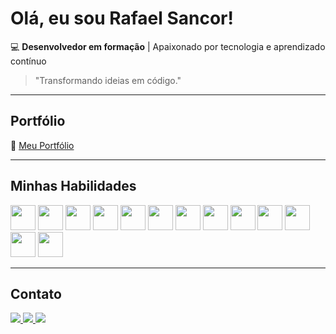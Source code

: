 # Olá, eu sou Rafael Sancor!

💻 **Desenvolvedor em formação** | Apaixonado por tecnologia e aprendizado contínuo  

> "Transformando ideias em código."

---

## Portfólio  

🔗 [Meu Portfólio](https://rafasancor.github.io/Portfolio/)

---

## Minhas Habilidades  

<p align="left">
  <img src="https://skillicons.dev/icons?i=html" height="40">
  <img src="https://skillicons.dev/icons?i=css" height="40">
  <img src="https://skillicons.dev/icons?i=javascript" height="40">
  <img src="https://skillicons.dev/icons?i=c" height="40">
  <img src="https://skillicons.dev/icons?i=c#" height="40">
  <img src="https://skillicons.dev/icons?i=java" height="40">
  <img src="https://skillicons.dev/icons?i=mysql" height="40">
  <img src="https://skillicons.dev/icons?i=python" height="40">
  <img src="https://skillicons.dev/icons?i=figma" height="40">
  <img src="https://skillicons.dev/icons?i=git" height="40">
  <img src="https://skillicons.dev/icons?i=github" height="40">
  <img src="https://skillicons.dev/icons?i=vscode" height="40">
  <img src="https://skillicons.dev/icons?i=windows" height="40">
</p>


---

## Contato  

<p align="left">
  <a href="mailto:rafaelsancor2003@hotmail.com">
    <img src="https://skillicons.dev/icons?i=gmail&theme=light">
  </a>
  <a href="https://linkedin.com/in/rafael-sancor-dev">
    <img src="https://skillicons.dev/icons?i=linkedin">
  </a>
  <a href="https://instagram.com/rafasancor">
    <img src="https://skillicons.dev/icons?i=instagram">
  </a>
</p>
